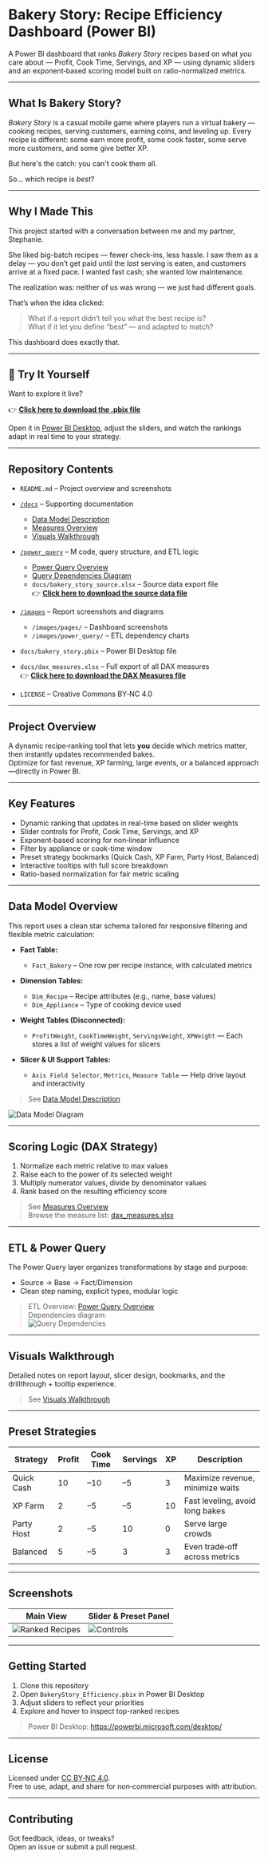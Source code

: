 #  Bakery Story: Recipe Efficiency Dashboard (Power BI)

A Power BI dashboard that ranks *Bakery Story* recipes based on what *you* care about — Profit, Cook Time, Servings, and XP — using dynamic sliders and an exponent‑based scoring model built on ratio-normalized metrics.

---

## What Is Bakery Story?

*Bakery Story* is a casual mobile game where players run a virtual bakery — cooking recipes, serving customers, earning coins, and leveling up. Every recipe is different: some earn more profit, some cook faster, some serve more customers, and some give better XP.

But here's the catch: you can't cook them all.

So… which recipe is *best*?

---

## Why I Made This

This project started with a conversation between me and my partner, Stephanie.

She liked big-batch recipes — fewer check-ins, less hassle. I saw them as a delay — you don’t get paid until the *last* serving is eaten, and customers arrive at a fixed pace. I wanted fast cash; she wanted low maintenance.

The realization was: neither of us was wrong — we just had different goals.

That’s when the idea clicked:

> What if a report didn’t tell you what the best recipe is?  
> What if it let you define “best” — and adapted to match?

This dashboard does exactly that.

---

## 🔽 Try It Yourself

Want to explore it live?

👉 **[Click here to download the .pbix file](https://raw.githubusercontent.com/Nicholas-BI/bakery-efficiency-score/main/docs/bakery_story.pbix)**

Open it in [Power BI Desktop](https://powerbi.microsoft.com/desktop), adjust the sliders, and watch the rankings adapt in real time to your strategy.



---

## Repository Contents

- `README.md` – Project overview and screenshots  
- [`/docs`](./docs/) – Supporting documentation  
  - [Data Model Description](./docs/data_model_description.md)  
  - [Measures Overview](./docs/measures_description.md)  
  - [Visuals Walkthrough](./docs/visuals_description.md)  
- [`/power_query`](./power_query/) – M code, query structure, and ETL logic  
  - [Power Query Overview](./power_query/README.md)
  - [Query Dependencies Diagram](./images/power_query/query_dependencies.png)
  - `docs/bakery_story_source.xlsx` – Source data export file  
  👉 **[Click here to download the source data file](https://raw.githubusercontent.com/Nicholas-BI/bakery-efficiency-score/main/docs/bakery_story_source.xlsx)**

- [`/images`](./images/) – Report screenshots and diagrams  
  - `/images/pages/` – Dashboard screenshots  
  - `/images/power_query/` – ETL dependency charts  
- `docs/bakery_story.pbix` – Power BI Desktop file  
- `docs/dax_measures.xlsx` – Full export of all DAX measures  
  👉 **[Click here to download the DAX Measures file](https://raw.githubusercontent.com/Nicholas-BI/bakery-efficiency-score/main/docs/dax_measures.xlsx)**  
- `LICENSE` – Creative Commons BY‑NC 4.0

---

## Project Overview

A dynamic recipe‑ranking tool that lets **you** decide which metrics matter, then instantly updates recommended bakes.  
Optimize for fast revenue, XP farming, large events, or a balanced approach—directly in Power BI.

---

## Key Features

- Dynamic ranking that updates in real-time based on slider weights  
- Slider controls for Profit, Cook Time, Servings, and XP  
- Exponent‑based scoring for non‑linear influence  
- Filter by appliance or cook-time window  
- Preset strategy bookmarks (Quick Cash, XP Farm, Party Host, Balanced)  
- Interactive tooltips with full score breakdown  
- Ratio-based normalization for fair metric scaling

---

## Data Model Overview

This report uses a clean star schema tailored for responsive filtering and flexible metric calculation:

- **Fact Table:**  
  - `Fact_Bakery` – One row per recipe instance, with calculated metrics

- **Dimension Tables:**  
  - `Dim_Recipe` – Recipe attributes (e.g., name, base values)  
  - `Dim_Appliance` – Type of cooking device used  

- **Weight Tables (Disconnected):**  
  - `ProfitWeight`, `CookTimeWeight`, `ServingsWeight`, `XPWeight` — Each stores a list of weight values for slicers

- **Slicer & UI Support Tables:**  
  - `Axis Field Selector`, `Metrics`, `Measure Table` — Help drive layout and interactivity

> See [Data Model Description](./docs/data_model_description.md)

![Data Model Diagram](./images/data_model/bakery_data_model.png)

---

## Scoring Logic (DAX Strategy)

1. Normalize each metric relative to max values  
2. Raise each to the power of its selected weight  
3. Multiply numerator values, divide by denominator values  
4. Rank based on the resulting efficiency score  

> See [Measures Overview](./docs/measures_description.md)  
> Browse the measure list: [dax_measures.xlsx](./docs/dax_measures.xlsx)

---

## ETL & Power Query

The Power Query layer organizes transformations by stage and purpose:

- Source → Base → Fact/Dimension  
- Clean step naming, explicit types, modular logic

> ETL Overview: [Power Query Overview](./power_query/README.md)  
> Dependencies diagram:  
> ![Query Dependencies](./images/power_query/query_dependencies.png)

---

## Visuals Walkthrough

Detailed notes on report layout, slicer design, bookmarks, and the drillthrough + tooltip experience.

> See [Visuals Walkthrough](./docs/visuals_description.md)

---

## Preset Strategies

| Strategy     | Profit | Cook Time | Servings | XP | Description                       |
|--------------|--------|-----------|----------|----|-----------------------------------|
| Quick Cash   | 10     | –10       | –5       | 3  | Maximize revenue, minimize waits  |
| XP Farm      | 2      | –5        | –5       | 10 | Fast leveling, avoid long bakes   |
| Party Host   | 2      | –5        | 10       | 0  | Serve large crowds                |
| Balanced     | 5      | –5        | 3        | 3  | Even trade‑off across metrics     |

---

## Screenshots

| Main View                                          | Slider & Preset Panel                          |
|----------------------------------------------------|-------------------------------------------------|
| ![Ranked Recipes](./images/pages/ranked_recipes.png)  | ![Controls](./images/pages/sliders_and_bookmarks.png) |

---

## Getting Started

1. Clone this repository  
2. Open `BakeryStory_Efficiency.pbix` in Power BI Desktop  
3. Adjust sliders to reflect your priorities  
4. Explore and hover to inspect top-ranked recipes  

> Power BI Desktop: https://powerbi.microsoft.com/desktop/

---

## License

Licensed under [CC BY‑NC 4.0](./LICENSE).  
Free to use, adapt, and share for non‑commercial purposes with attribution.

---

## Contributing

Got feedback, ideas, or tweaks?  
Open an issue or submit a pull request.
